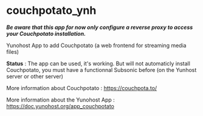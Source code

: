 couchpotato_ynh
===============

***Be aware that this app for now only configure a reverse proxy to access your Couchpotato installation.***

  Yunohost App to add Couchpotato (a web frontend for streaming media files)

**Status** : The app can be used, it's working. But will not automaticly install Couchpotato, you must have a functionnal Subsonic before (on the Yunhost server or other server)

More information about Couchpotato :
https://couchpota.to/

More information about the Yunohost App :
https://doc.yunohost.org/app_couchpotato
